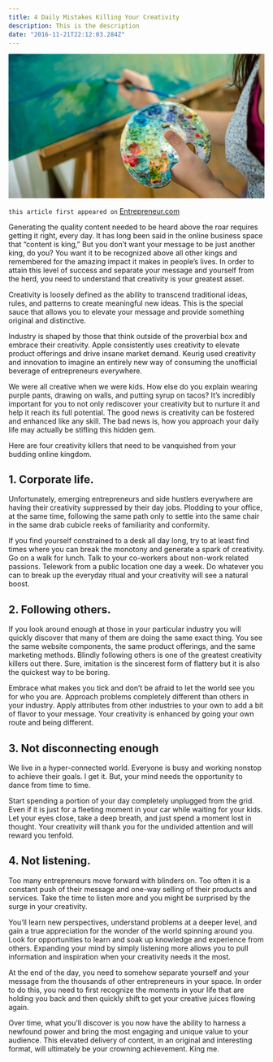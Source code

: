 ```yaml
---
title: 4 Daily Mistakes Killing Your Creativity
description: This is the description
date: "2016-11-21T22:12:03.284Z"
---
```


![killing-creativity](./killing-creativity.jpeg)

`this article first appeared on` <a href="https://www.entrepreneur.com/article/284600" target="_blank">Entrepreneur.com</a>

Generating the quality content needed to be heard above the roar requires getting it right, every day.
It has long been said in the online business space that “content is king,” But you don’t want your message to be just another king, do you? You want it to be recognized above all other kings and remembered for the amazing impact it makes in people’s lives. In order to attain this level of success and separate your message and yourself from the herd, you need to understand that creativity is your greatest asset.

Creativity is loosely defined as the ability to transcend traditional ideas, rules, and patterns to create meaningful new ideas. This is the special sauce that allows you to elevate your message and provide something original and distinctive.

Industry is shaped by those that think outside of the proverbial box and embrace their creativity. Apple consistently uses creativity to elevate product offerings and drive insane market demand. Keurig used creativity and innovation to imagine an entirely new way of consuming the unofficial beverage of entrepreneurs everywhere.

We were all creative when we were kids. How else do you explain wearing purple pants, drawing on walls, and putting syrup on tacos? It’s incredibly important for you to not only rediscover your creativity but to nurture it and help it reach its full potential. The good news is creativity can be fostered and enhanced like any skill. The bad news is, how you approach your daily life may actually be stifling this hidden gem.

Here are four creativity killers that need to be vanquished from your budding online kingdom.

## 1. Corporate life.

Unfortunately, emerging entrepreneurs and side hustlers everywhere are having their creativity suppressed by their day jobs. Plodding to your office, at the same time, following the same path only to settle into the same chair in the same drab cubicle reeks of familiarity and conformity.

If you find yourself constrained to a desk all day long, try to at least find times where you can break the monotony and generate a spark of creativity. Go on a walk for lunch. Talk to your co-workers about non-work related passions. Telework from a public location one day a week. Do whatever you can to break up the everyday ritual and your creativity will see a natural boost.

## 2. Following others.

If you look around enough at those in your particular industry you will quickly discover that many of them are doing the same exact thing. You see the same website components, the same product offerings, and the same marketing methods. Blindly following others is one of the greatest creativity killers out there. Sure, imitation is the sincerest form of flattery but it is also the quickest way to be boring.

Embrace what makes you tick and don’t be afraid to let the world see you for who you are. Approach problems completely different than others in your industry. Apply attributes from other industries to your own to add a bit of flavor to your message. Your creativity is enhanced by going your own route and being different.

## 3. Not disconnecting enough

We live in a hyper-connected world. Everyone is busy and working nonstop to achieve their goals. I get it. But, your mind needs the opportunity to dance from time to time.

Start spending a portion of your day completely unplugged from the grid. Even if it is just for a fleeting moment in your car while waiting for your kids. Let your eyes close, take a deep breath, and just spend a moment lost in thought. Your creativity will thank you for the undivided attention and will reward you tenfold.

## 4. Not listening.

Too many entrepreneurs move forward with blinders on. Too often it is a constant push of their message and one-way selling of their products and services. Take the time to listen more and you might be surprised by the surge in your creativity.

You’ll learn new perspectives, understand problems at a deeper level, and gain a true appreciation for the wonder of the world spinning around you. Look for opportunities to learn and soak up knowledge and experience from others. Expanding your mind by simply listening more allows you to pull information and inspiration when your creativity needs it the most.

At the end of the day, you need to somehow separate yourself and your message from the thousands of other entrepreneurs in your space. In order to do this, you need to first recognize the moments in your life that are holding you back and then quickly shift to get your creative juices flowing again.

Over time, what you’ll discover is you now have the ability to harness a newfound power and bring the most engaging and unique value to your audience. This elevated delivery of content, in an original and interesting format, will ultimately be your crowning achievement. King me.
